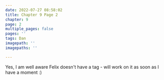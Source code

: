 ```yaml
---
date: 2022-07-27 08:58:02
title: Chapter 9 Page 2
chapter: 9
page: 2
multiple_pages: false
pages: ''
tags: Dan
imagepath: ''
imagepaths: ''

---
```

Yes, I am well aware Felix doesn't have a tag - will work on it as soon as I have a moment :)
